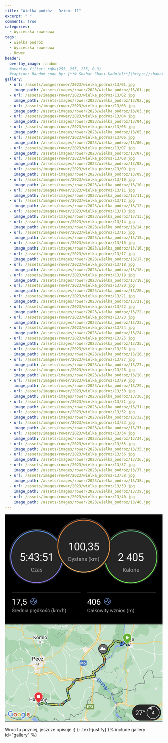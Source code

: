 ```yaml
---
title: "Wielka podróz - Dzień: 11"
excerpt: " "
comments: true
categories:
  - Wycieczka rowerowa
tags:
  - wielka podróż
  - Wycieczka rowerowa
  - Rower
header:
  overlay_image: random
  #overlay_filter: rgba(255, 255, 255, 0.3)
  #caption: Random code by: [**© Shahar Shani-Kadmiel**](https://shaharkadmiel.github.io)"
gallery:
  - url: /assets/images/rower/2023/wielka_podroz/13/01.jpg
    image_path: /assets/images/rower/2023/wielka_podroz/13/01.jpg
  - url: /assets/images/rower/2023/wielka_podroz/13/02.jpg
    image_path: /assets/images/rower/2023/wielka_podroz/13/02.jpg
  - url: /assets/images/rower/2023/wielka_podroz/13/03.jpg
    image_path: /assets/images/rower/2023/wielka_podroz/13/03.jpg
  - url: /assets/images/rower/2023/wielka_podroz/13/04.jpg
    image_path: /assets/images/rower/2023/wielka_podroz/13/04.jpg
  - url: /assets/images/rower/2023/wielka_podroz/13/05.jpg
    image_path: /assets/images/rower/2023/wielka_podroz/13/05.jpg
  - url: /assets/images/rower/2023/wielka_podroz/13/06.jpg
    image_path: /assets/images/rower/2023/wielka_podroz/13/06.jpg
  - url: /assets/images/rower/2023/wielka_podroz/13/07.jpg
    image_path: /assets/images/rower/2023/wielka_podroz/13/07.jpg
  - url: /assets/images/rower/2023/wielka_podroz/13/08.jpg
    image_path: /assets/images/rower/2023/wielka_podroz/13/08.jpg
  - url: /assets/images/rower/2023/wielka_podroz/13/09.jpg
    image_path: /assets/images/rower/2023/wielka_podroz/13/09.jpg
  - url: /assets/images/rower/2023/wielka_podroz/13/10.jpg
    image_path: /assets/images/rower/2023/wielka_podroz/13/10.jpg
  - url: /assets/images/rower/2023/wielka_podroz/13/11.jpg
    image_path: /assets/images/rower/2023/wielka_podroz/13/11.jpg
  - url: /assets/images/rower/2023/wielka_podroz/13/12.jpg
    image_path: /assets/images/rower/2023/wielka_podroz/13/12.jpg
  - url: /assets/images/rower/2023/wielka_podroz/13/13.jpg
    image_path: /assets/images/rower/2023/wielka_podroz/13/13.jpg
  - url: /assets/images/rower/2023/wielka_podroz/13/14.jpg
    image_path: /assets/images/rower/2023/wielka_podroz/13/14.jpg
  - url: /assets/images/rower/2023/wielka_podroz/13/15.jpg
    image_path: /assets/images/rower/2023/wielka_podroz/13/15.jpg
  - url: /assets/images/rower/2023/wielka_podroz/13/16.jpg
    image_path: /assets/images/rower/2023/wielka_podroz/13/16.jpg
  - url: /assets/images/rower/2023/wielka_podroz/13/17.jpg
    image_path: /assets/images/rower/2023/wielka_podroz/13/17.jpg
  - url: /assets/images/rower/2023/wielka_podroz/13/18.jpg
    image_path: /assets/images/rower/2023/wielka_podroz/13/18.jpg
  - url: /assets/images/rower/2023/wielka_podroz/13/19.jpg
    image_path: /assets/images/rower/2023/wielka_podroz/13/19.jpg
  - url: /assets/images/rower/2023/wielka_podroz/13/20.jpg
    image_path: /assets/images/rower/2023/wielka_podroz/13/20.jpg
  - url: /assets/images/rower/2023/wielka_podroz/13/21.jpg
    image_path: /assets/images/rower/2023/wielka_podroz/13/21.jpg
  - url: /assets/images/rower/2023/wielka_podroz/13/22.jpg
    image_path: /assets/images/rower/2023/wielka_podroz/13/22.jpg
  - url: /assets/images/rower/2023/wielka_podroz/13/23.jpg
    image_path: /assets/images/rower/2023/wielka_podroz/13/23.jpg
  - url: /assets/images/rower/2023/wielka_podroz/13/24.jpg
    image_path: /assets/images/rower/2023/wielka_podroz/13/24.jpg
  - url: /assets/images/rower/2023/wielka_podroz/13/25.jpg
    image_path: /assets/images/rower/2023/wielka_podroz/13/25.jpg
  - url: /assets/images/rower/2023/wielka_podroz/13/26.jpg
    image_path: /assets/images/rower/2023/wielka_podroz/13/26.jpg
  - url: /assets/images/rower/2023/wielka_podroz/13/27.jpg
    image_path: /assets/images/rower/2023/wielka_podroz/13/27.jpg
  - url: /assets/images/rower/2023/wielka_podroz/13/28.jpg
    image_path: /assets/images/rower/2023/wielka_podroz/13/28.jpg
  - url: /assets/images/rower/2023/wielka_podroz/13/29.jpg
    image_path: /assets/images/rower/2023/wielka_podroz/13/29.jpg
  - url: /assets/images/rower/2023/wielka_podroz/13/30.jpg
    image_path: /assets/images/rower/2023/wielka_podroz/13/30.jpg
  - url: /assets/images/rower/2023/wielka_podroz/13/31.jpg
    image_path: /assets/images/rower/2023/wielka_podroz/13/31.jpg
  - url: /assets/images/rower/2023/wielka_podroz/13/32.jpg
    image_path: /assets/images/rower/2023/wielka_podroz/13/32.jpg
  - url: /assets/images/rower/2023/wielka_podroz/13/33.jpg
    image_path: /assets/images/rower/2023/wielka_podroz/13/33.jpg
  - url: /assets/images/rower/2023/wielka_podroz/13/34.jpg
    image_path: /assets/images/rower/2023/wielka_podroz/13/34.jpg
  - url: /assets/images/rower/2023/wielka_podroz/13/35.jpg
    image_path: /assets/images/rower/2023/wielka_podroz/13/35.jpg
  - url: /assets/images/rower/2023/wielka_podroz/13/36.jpg
    image_path: /assets/images/rower/2023/wielka_podroz/13/36.jpg
  - url: /assets/images/rower/2023/wielka_podroz/13/37.jpg
    image_path: /assets/images/rower/2023/wielka_podroz/13/37.jpg
  - url: /assets/images/rower/2023/wielka_podroz/13/38.jpg
    image_path: /assets/images/rower/2023/wielka_podroz/13/38.jpg
  - url: /assets/images/rower/2023/wielka_podroz/13/39.jpg
    image_path: /assets/images/rower/2023/wielka_podroz/13/39.jpg
  - url: /assets/images/rower/2023/wielka_podroz/13/40.jpg
    image_path: /assets/images/rower/2023/wielka_podroz/13/40.jpg
---
```

![mapka](/assets/images/rower/2023/wielka_podroz/13/mapka.png)

Wroc tu pozniej, jeszcze opisuje :)
{: .text-justify}
{% include gallery id="gallery" %}

